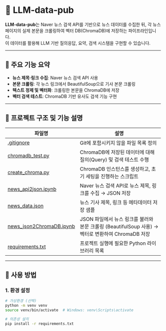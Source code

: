 # 📰 LLM-data-pub

**LLM-data-pub**는 Naver 뉴스 검색 API를 기반으로 뉴스 데이터를 수집한 뒤, 각 뉴스 페이지의 실제 본문을 크롤링하여 벡터 DB(ChromaDB)에 저장하는 파이프라인입니다.  
이 데이터를 활용해 LLM 기반 질의응답, 요약, 검색 시스템을 구현할 수 있습니다.

---

## 📌 주요 기능 요약

- **뉴스 제목·링크 수집**: Naver 뉴스 검색 API 사용
- **본문 크롤링**: 각 뉴스 링크에서 BeautifulSoup으로 기사 본문 크롤링
- **텍스트 정제 및 벡터화**: 크롤링한 본문을 ChromaDB에 저장
- **벡터 검색 테스트**: ChromaDB 기반 유사도 검색 기능 구현

---

## 📂 프로젝트 구조 및 기능 설명

| 파일명 | 설명 | 
|--------|------|
| [.gitignore](https://github.com/team-irreplaceable/LLM-data-pub/blob/main/.gitignore) | Git에 포함시키지 않을 파일 목록 정의 |
| [chromadb_test.py](https://github.com/team-irreplaceable/LLM-data-pub/blob/main/chromadb_test.py) | ChromaDB에 저장된 데이터에 대해 질의(Query) 및 검색 테스트 수행 
| [create_chroma.py](https://github.com/team-irreplaceable/LLM-data-pub/blob/main/create_chroma.py) | ChromaDB 인스턴스를 생성하고, 초기 세팅을 진행하는 스크립트 | 
| [news_api2json.ipynb](https://github.com/team-irreplaceable/LLM-data-pub/blob/main/news_api2json.ipynb) | Naver 뉴스 검색 API로 뉴스 제목, 링크를 수집 → JSON 저장 | 
| [news_data.json](https://github.com/team-irreplaceable/LLM-data-pub/blob/main/news_data.json) | 뉴스 기사 제목, 링크 등 메타데이터 저장 샘플 |
| [news_json2ChromaDB.ipynb](https://github.com/team-irreplaceable/LLM-data-pub/blob/main/news_json2ChromaDB.ipynb) | JSON 파일에서 뉴스 링크를 불러와 본문 크롤링 (BeautifulSoup 사용) → 벡터로 변환하여 ChromaDB 저장 | 
| [requirements.txt](https://github.com/team-irreplaceable/LLM-data-pub/blob/main/requirements.txt) | 프로젝트 실행에 필요한 Python 라이브러리 목록 | 

---

## 🚀 사용 방법

### 1. 환경 설정

```bash
# 가상환경 (선택)
python -m venv venv
source venv/bin/activate  # Windows: venv\Scripts\activate

# 의존성 설치
pip install -r requirements.txt
